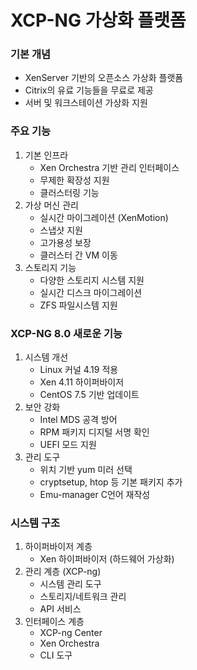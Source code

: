 # XCP-NG 가상화 플랫폼
### 기본 개념
- XenServer 기반의 오픈소스 가상화 플랫폼
- Citrix의 유료 기능들을 무료로 제공
- 서버 및 워크스테이션 가상화 지원

### 주요 기능
1. 기본 인프라
    - Xen Orchestra 기반 관리 인터페이스
    - 무제한 확장성 지원
    - 클러스터링 기능
2. 가상 머신 관리
    - 실시간 마이그레이션 (XenMotion)
    - 스냅샷 지원
    - 고가용성 보장
    - 클러스터 간 VM 이동
3. 스토리지 기능
    - 다양한 스토리지 시스템 지원
    - 실시간 디스크 마이그레이션
    - ZFS 파일시스템 지원

### XCP-NG 8.0 새로운 기능

1. 시스템 개선
    - Linux 커널 4.19 적용
    - Xen 4.11 하이퍼바이저
    - CentOS 7.5 기반 업데이트
2. 보안 강화
    - Intel MDS 공격 방어
    - RPM 패키지 디지털 서명 확인
    - UEFI 모드 지원
3. 관리 도구
    - 위치 기반 yum 미러 선택
    - cryptsetup, htop 등 기본 패키지 추가
    - Emu-manager C언어 재작성

### 시스템 구조

1. 하이퍼바이저 계층
    - Xen 하이퍼바이저 (하드웨어 가상화)
2. 관리 계층 (XCP-ng)
    - 시스템 관리 도구
    - 스토리지/네트워크 관리
    - API 서비스
3. 인터페이스 계층
    - XCP-ng Center
    - Xen Orchestra
    - CLI 도구